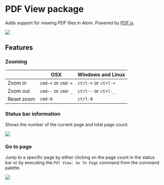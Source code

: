 # PDF View package

Adds support for viewing PDF files in Atom. Powered by [PDF.js](https://github.com/mozilla/pdf.js)

![](https://cloud.githubusercontent.com/assets/38924/2875460/79a8fc56-d41c-11e3-8f32-31f71a47e0fb.png)

## Features

### Zooming

|            | OSX                | Windows and Linux    |
|------------|--------------------|----------------------|
| Zoom in    | `cmd-=` or `cmd-+` | `ctrl-=` or `ctrl-+` |
| Zoom out   | `cmd--` or `cmd-_` | `ctrl--` or `ctrl-_` |
| Reset zoom | `cmd-0`            | `ctrl-0`             |

### Status bar information

Shows the number of the current page and total page count.

![](https://cloud.githubusercontent.com/assets/38924/3214330/a13c58a2-efac-11e3-85a5-c75f6d654058.png)

### Go to page

Jump to a specific page by either clicking on the page count in the status bar or by executing the `Pdf View: Go To Page` command from the command palette.

![](https://cloud.githubusercontent.com/assets/38924/3689767/ce223cce-1342-11e4-8b7b-b2e5bdbb3016.png)
